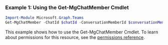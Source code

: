 ### Example 1: Using the Get-MgChatMember Cmdlet
```powershell
Import-Module Microsoft.Graph.Teams
Get-MgChatMember -ChatId $chatId -ConversationMemberId $conversationMemberId
```
This example shows how to use the Get-MgChatMember Cmdlet.
To learn about permissions for this resource, see the [permissions reference](/graph/permissions-reference).
